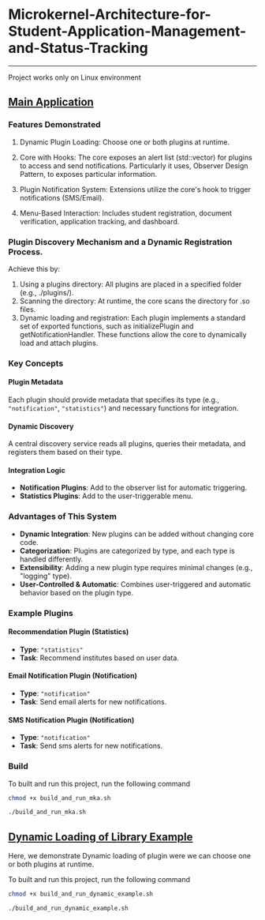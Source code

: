 # Microkernel-Architecture-for-Student-Application-Management-and-Status-Tracking

---
Project works only on Linux environment

## [Main Application](./microkernal-app)

### Features Demonstrated

1. Dynamic Plugin Loading: Choose one or both plugins at runtime.
2. Core with Hooks: The core exposes an alert list (std::vector) for plugins to access and send notifications. Particularly it uses, Observer Design Pattern, to exposes particular information.

3. Plugin Notification System: Extensions utilize the core's hook to trigger notifications (SMS/Email).
4. Menu-Based Interaction: Includes student registration, document verification, application tracking, and dashboard. 

### Plugin Discovery Mechanism and a Dynamic Registration Process.

Achieve this by:

1. Using a plugins directory: All plugins are placed in a specified folder (e.g., ./plugins/).
2. Scanning the directory: At runtime, the core scans the directory for .so files.
3. Dynamic loading and registration: Each plugin implements a standard set of exported functions, such as initializePlugin and getNotificationHandler. These functions allow the core to dynamically load and attach plugins.

### Key Concepts

#### **Plugin Metadata**
Each plugin should provide metadata that specifies its type (e.g., `"notification"`, `"statistics"`) and necessary functions for integration.

#### **Dynamic Discovery**
A central discovery service reads all plugins, queries their metadata, and registers them based on their type.

#### **Integration Logic**

- **Notification Plugins**: Add to the observer list for automatic triggering.
- **Statistics Plugins**: Add to the user-triggerable menu.

### Advantages of This System

- **Dynamic Integration**: New plugins can be added without changing core code.
- **Categorization**: Plugins are categorized by type, and each type is handled differently.
- **Extensibility**: Adding a new plugin type requires minimal changes (e.g., "logging" type).
- **User-Controlled & Automatic**: Combines user-triggered and automatic behavior based on the plugin type.

### Example Plugins

#### **Recommendation Plugin (Statistics)**
- **Type**: `"statistics"`
- **Task**: Recommend institutes based on user data.

#### **Email Notification Plugin (Notification)**
- **Type**: `"notification"`
- **Task**: Send email alerts for new notifications.

#### **SMS Notification Plugin (Notification)**
- **Type**: `"notification"`
- **Task**: Send sms alerts for new notifications.

### Build

To built and run this project, run the following command
```bash
chmod +x build_and_run_mka.sh
```
```bash
./build_and_run_mka.sh
```
## [Dynamic Loading of Library Example](./dynamic_loading_lib_example/)

Here, we demonstrate Dynamic loading of plugin were we can choose one or both plugins at runtime.

To built and run this project, run the following command
```bash
chmod +x build_and_run_dynamic_example.sh
```
```bash
./build_and_run_dynamic_example.sh
```